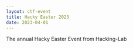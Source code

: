 ```yaml
---
layout: ctf-event
title: Hacky Easter 2023
date: 2023-04-01
---
```


The annual Hacky Easter Event from Hacking-Lab
